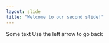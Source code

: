```yaml
--- 
layout: slide
title: "Welcome to our second slide!"
---
```

Some text
Use the left arrow to go back
